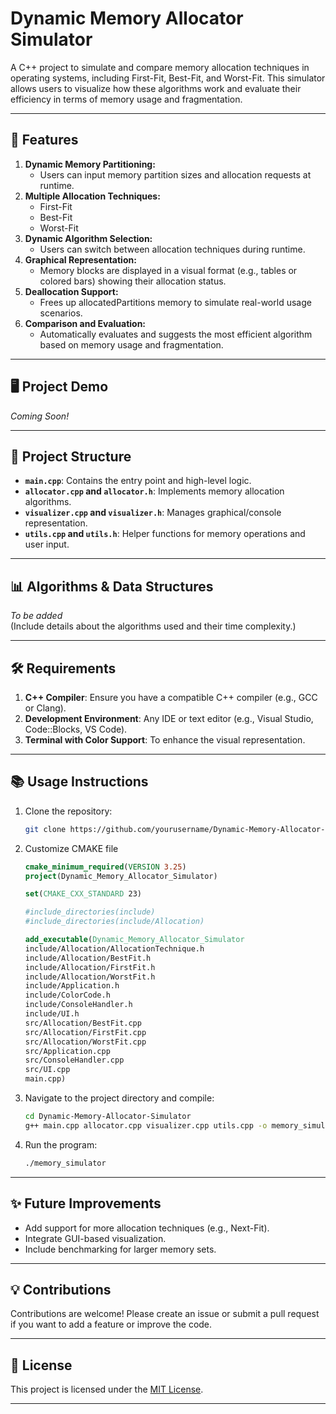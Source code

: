 # Dynamic Memory Allocator Simulator

A C++ project to simulate and compare memory allocation techniques in operating systems, including First-Fit, Best-Fit, and Worst-Fit. This simulator allows users to visualize how these algorithms work and evaluate their efficiency in terms of memory usage and fragmentation.

---

## 🚀 Features
1. **Dynamic Memory Partitioning:**  
   - Users can input memory partition sizes and allocation requests at runtime.
2. **Multiple Allocation Techniques:**  
   - First-Fit  
   - Best-Fit  
   - Worst-Fit
3. **Dynamic Algorithm Selection:**  
   - Users can switch between allocation techniques during runtime.
4. **Graphical Representation:**  
   - Memory blocks are displayed in a visual format (e.g., tables or colored bars) showing their allocation status.
5. **Deallocation Support:**  
   - Frees up allocatedPartitions memory to simulate real-world usage scenarios.
6. **Comparison and Evaluation:**  
   - Automatically evaluates and suggests the most efficient algorithm based on memory usage and fragmentation.

---

## 🖥️ Project Demo
*Coming Soon!*  

---

## 📂 Project Structure
- **`main.cpp`**: Contains the entry point and high-level logic.  
- **`allocator.cpp` and `allocator.h`**: Implements memory allocation algorithms.  
- **`visualizer.cpp` and `visualizer.h`**: Manages graphical/console representation.  
- **`utils.cpp` and `utils.h`**: Helper functions for memory operations and user input.  

---

## 📊 Algorithms & Data Structures
*To be added*  
(Include details about the algorithms used and their time complexity.)

---

## 🛠️ Requirements
1. **C++ Compiler**: Ensure you have a compatible C++ compiler (e.g., GCC or Clang).  
2. **Development Environment**: Any IDE or text editor (e.g., Visual Studio, Code::Blocks, VS Code).  
3. **Terminal with Color Support**: To enhance the visual representation.

---

## 📚 Usage Instructions
1. Clone the repository:  
   ```bash
   git clone https://github.com/yourusername/Dynamic-Memory-Allocator-Simulator.git
   ```
2. Customize CMAKE file 
    ```cmake
   cmake_minimum_required(VERSION 3.25)
   project(Dynamic_Memory_Allocator_Simulator)
   
   set(CMAKE_CXX_STANDARD 23)
   
   #include_directories(include)
   #include_directories(include/Allocation)
   
   add_executable(Dynamic_Memory_Allocator_Simulator
   include/Allocation/AllocationTechnique.h
   include/Allocation/BestFit.h
   include/Allocation/FirstFit.h
   include/Allocation/WorstFit.h
   include/Application.h
   include/ColorCode.h
   include/ConsoleHandler.h
   include/UI.h
   src/Allocation/BestFit.cpp
   src/Allocation/FirstFit.cpp
   src/Allocation/WorstFit.cpp
   src/Application.cpp
   src/ConsoleHandler.cpp
   src/UI.cpp
   main.cpp)
   ```
3. Navigate to the project directory and compile:  
   ```bash
   cd Dynamic-Memory-Allocator-Simulator
   g++ main.cpp allocator.cpp visualizer.cpp utils.cpp -o memory_simulator
   ```
4. Run the program:  
   ```bash
   ./memory_simulator
   ```

---

## ✨ Future Improvements
- Add support for more allocation techniques (e.g., Next-Fit).  
- Integrate GUI-based visualization.  
- Include benchmarking for larger memory sets.

---

## 💡 Contributions
Contributions are welcome! Please create an issue or submit a pull request if you want to add a feature or improve the code.

---

## 📜 License
This project is licensed under the [MIT License](LICENSE).

---
